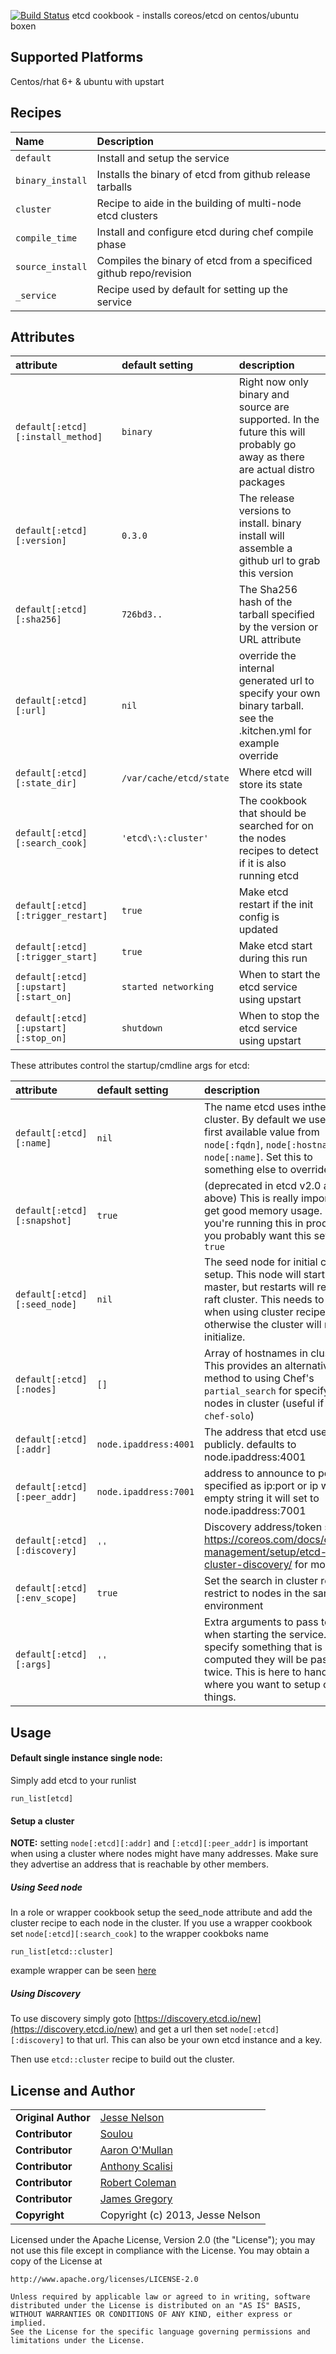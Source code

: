 [![Build Status](https://travis-ci.org/spheromak/etcd-cookbook.png)](https://travis-ci.org/spheromak/etcd-cookbook)
etcd cookbook - installs coreos/etcd on centos/ubuntu boxen

## Supported Platforms
Centos/rhat 6+ & ubuntu with upstart

## Recipes
| Name | Description |
|:-----|:------------|
| `default` | Install and setup the service
| `binary_install` | Installs the binary of etcd from github release tarballs
| `cluster` | Recipe to aide in the building of multi-node etcd clusters
| `compile_time` | Install and configure etcd during chef compile phase
| `source_install` | Compiles the binary of etcd from a specificed github repo/revision
| `_service` | Recipe used by default for setting up the service

## Attributes

| attribute | default setting | description |
|:---------------------------------|:---------------|:-----------------------------------------|
|`default[:etcd][:install_method]`| `binary` | Right now only binary and source are supported. In the future this will probably go away as there are actual distro packages |
|`default[:etcd][:version]` | `0.3.0` | The release versions to install. binary install will assemble a github url to grab this version |
|`default[:etcd][:sha256]` | `726bd3..` | The Sha256 hash of the tarball specified by the version or URL attribute|
|`default[:etcd][:url]` | `nil` |override the internal generated url to specify your own binary tarball. see the .kitchen.yml for example override |
|`default[:etcd][:state_dir]` | `/var/cache/etcd/state` | Where etcd will store its state |
|`default[:etcd][:search_cook]`| `'etcd\:\:cluster'` | The cookbook that should be searched for on the nodes recipes to detect if it is also running etcd |
|`default[:etcd][:trigger_restart]` | `true` | Make etcd restart if the init config is updated
|`default[:etcd][:trigger_start]` | `true` | Make etcd start during this run
|`default[:etcd][:upstart][:start_on]` | `started networking` | When to start the etcd service using upstart
|`default[:etcd][:upstart][:stop_on]` | `shutdown` | When to stop the etcd service using upstart

These attributes control the startup/cmdline args for etcd:

| attribute | default setting | description |
|:---------------------------------|:---------------|:-----------------------------------------|
|`default[:etcd][:name]`| `nil` | The name etcd uses inthe cluster. By default we use the first available value from `node[:fqdn]`, `node[:hostname]`, or `node[:name]`. Set this to something else to override. |
|`default[:etcd][:snapshot]`| `true` | (deprecated in etcd v2.0 and above) This is really important to get good memory usage. If you're running this in product, you probably want this set to `true` |
|`default[:etcd][:seed_node]` | `nil` | The seed node for initial cluster setup. This node will start as the master, but restarts will rejoin the raft cluster. This needs to be set when using cluster recipe otherwise the cluster will not initialize.|
|`default[:etcd][:nodes]`| `[]` | Array of hostnames in cluster. This provides an alternative method to using Chef's `partial_search` for specifying nodes in cluster (useful if using `chef-solo`)  |
|`default[:etcd][:addr]` | `node.ipaddress:4001` | The address that etcd uses publicly. defaults to  node.ipaddress:4001
|`default[:etcd][:peer_addr]` | `node.ipaddress:7001` | address to announce to peers specified as ip:port or ip when empty string it will set to node.ipaddress:7001
|`default[:etcd][:discovery]` | `''` | Discovery address/token see: https://coreos.com/docs/cluster-management/setup/etcd-cluster-discovery/ for more info
|`default[:etcd][:env_scope]` | `true` | Set the search in cluster recipe to restrict to nodes in the same environment
|`default[:etcd][:args]`| `''` | Extra arguments to pass to etcd when starting the service. if you specify something that is computed they will be passed twice. This is here to handle where you want to setup other things. |

## Usage
#### Default single instance single node:
Simply add etcd to your runlist
````
run_list[etcd]
````

#### Setup a cluster
__NOTE:__ setting `node[:etcd][:addr]` and `[:etcd][:peer_addr]` is important when using a cluster where nodes might have many addresses. Make sure they advertise an address that is reachable by other members.

##### Using Seed node
In a role or wrapper cookbook setup the seed_node attribute and add the cluster recipe to each node in the cluster.
If you use a wrapper cookbook set `node[:etcd][:search_cook]` to the wrapper cookboks name

````
run_list[etcd::cluster]
````

example wrapper can be seen [here](http://github.com/cloudware-cookbooks/ktc-etcd)

##### Using Discovery
To use discovery simply goto [https://discovery.etcd.io/new](https://discovery.etcd.io/new) and get a url then set `node[:etcd][:discovery]` to that url. This can also be your own etcd instance and a key.

Then use `etcd::cluster` recipe to build out the cluster.


## License and Author

|                      |                                                |
|:---------------------|:-----------------------------------------------|
| **Original Author**  | [Jesse Nelson]( https://github.com/spheromak)  |
| **Contributor**      | [Soulou](https://github.com/Soulou)    |
| **Contributor**      | [Aaron O'Mullan](https://github.com/AaronO)    |
| **Contributor**      | [Anthony Scalisi](https://github.com/scalp42)  |
| **Contributor**      | [Robert Coleman](https://github.com/rjocoleman)|
| **Contributor**      | [James Gregory](https://github.com/jagregory)  |
| **Copyright**        | Copyright (c) 2013, Jesse Nelson               |

Licensed under the Apache License, Version 2.0 (the "License");
you may not use this file except in compliance with the License.
You may obtain a copy of the License at

    http://www.apache.org/licenses/LICENSE-2.0

    Unless required by applicable law or agreed to in writing, software
    distributed under the License is distributed on an "AS IS" BASIS,
    WITHOUT WARRANTIES OR CONDITIONS OF ANY KIND, either express or implied.
    See the License for the specific language governing permissions and
    limitations under the License.
